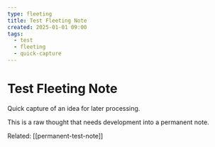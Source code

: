 ```yaml
---
type: fleeting
title: Test Fleeting Note
created: 2025-01-01 09:00
tags:
  - test
  - fleeting
  - quick-capture
---
```


# Test Fleeting Note

Quick capture of an idea for later processing.

This is a raw thought that needs development into a permanent note.

Related: [[permanent-test-note]]

